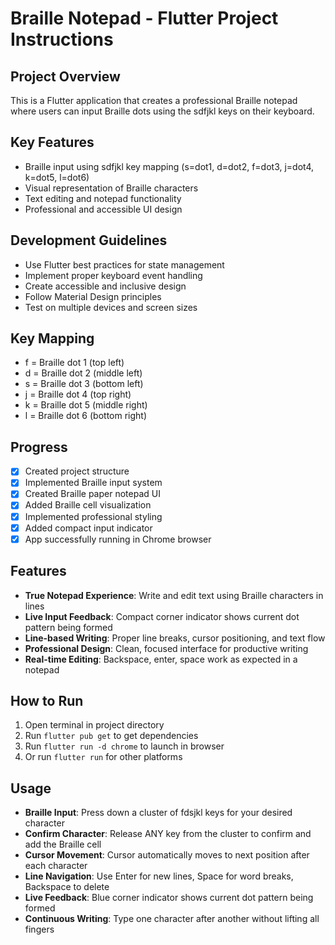 # Braille Notepad - Flutter Project Instructions

## Project Overview
This is a Flutter application that creates a professional Braille notepad where users can input Braille dots using the sdfjkl keys on their keyboard.

## Key Features
- Braille input using sdfjkl key mapping (s=dot1, d=dot2, f=dot3, j=dot4, k=dot5, l=dot6)
- Visual representation of Braille characters
- Text editing and notepad functionality
- Professional and accessible UI design

## Development Guidelines
- Use Flutter best practices for state management
- Implement proper keyboard event handling
- Create accessible and inclusive design
- Follow Material Design principles
- Test on multiple devices and screen sizes

## Key Mapping
- f = Braille dot 1 (top left)
- d = Braille dot 2 (middle left) 
- s = Braille dot 3 (bottom left)
- j = Braille dot 4 (top right)
- k = Braille dot 5 (middle right)
- l = Braille dot 6 (bottom right)

## Progress
- [x] Created project structure
- [x] Implemented Braille input system
- [x] Created Braille paper notepad UI
- [x] Added Braille cell visualization
- [x] Implemented professional styling
- [x] Added compact input indicator
- [x] App successfully running in Chrome browser

## Features
- **True Notepad Experience**: Write and edit text using Braille characters in lines
- **Live Input Feedback**: Compact corner indicator shows current dot pattern being formed  
- **Line-based Writing**: Proper line breaks, cursor positioning, and text flow
- **Professional Design**: Clean, focused interface for productive writing
- **Real-time Editing**: Backspace, enter, space work as expected in a notepad

## How to Run
1. Open terminal in project directory
2. Run `flutter pub get` to get dependencies
3. Run `flutter run -d chrome` to launch in browser
4. Or run `flutter run` for other platforms

## Usage
- **Braille Input**: Press down a cluster of fdsjkl keys for your desired character
- **Confirm Character**: Release ANY key from the cluster to confirm and add the Braille cell
- **Cursor Movement**: Cursor automatically moves to next position after each character
- **Line Navigation**: Use Enter for new lines, Space for word breaks, Backspace to delete
- **Live Feedback**: Blue corner indicator shows current dot pattern being formed
- **Continuous Writing**: Type one character after another without lifting all fingers